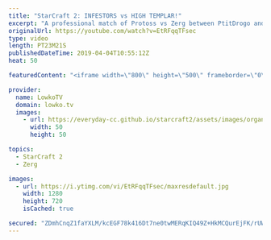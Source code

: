 ```yaml
---
title: "StarCraft 2: INFESTORS vs HIGH TEMPLAR!"
excerpt: "A professional match of Protoss vs Zerg between PtitDrogo and Serral. Subscribe for more videos: http://lowko.tv/youtube More StarCraft 2 casts: https://youtu.be/BfikSEkWzao  Serral is the current World Champion of StarCraft 2. In this game he goes up against PtitDrogo, one of the strongest European"
originalUrl: https://youtube.com/watch?v=EtRFqqTFsec
type: video
length: PT23M21S
publishedDateTime: 2019-04-04T10:55:12Z
heat: 50

featuredContent: "<iframe width=\"800\" height=\"500\" frameborder=\"0\" src=\"https://www.youtube.com/embed/EtRFqqTFsec\" allow=\"accelerometer; autoplay; encrypted-media; gyroscope; picture-in-picture\" allowfullscreen></iframe>"

provider:
  name: LowkoTV
  domain: lowko.tv
  images:
    - url: https://everyday-cc.github.io/starcraft2/assets/images/organizations/lowko.tv-50x50.jpg
      width: 50
      height: 50

topics:
  - StarCraft 2
  - Zerg

images:
  - url: https://i.ytimg.com/vi/EtRFqqTFsec/maxresdefault.jpg
    width: 1280
    height: 720
    isCached: true

secured: "ZDmhCnqZ1faYXLM/kcEGF78k416Dt7ne0twMERqKIQ49Z+HkMCQurEjFK/rUW/NuLpL1gP0Vyuqjrl0SgpxqNq69HTF11aikEUpS8rsx4aT/yab1eo9kbnbpf+lYw5y1jyHw7EQ+RyR2H36pazkMPQUi7PQKZ/VlDcDAeku+/pbrlWotVA6PHt7VPyzU0SMlfvQzikALOZ4ZTrWGOW9qvWrsdBZpFIPp/1mFg+6kix052bl1PDDuInwYtm71wfgH2kiuRQRpGIZLsov9OhtnQTeD7sw4zPx7mJ1q3GlIBpCh5GaHcoeY4EunEAlsGfGvNFMp5kBF7JRgeegjYnXaI36h8DsNhR1pFS7ZASkuVf5SapnKfLddmxy+DBTpFjbivFrxHxMFEzRP9LkN3112Bzhd0bDP/FdToxq3/5Y4oI8=;SDudOMSEPRO5qIgNatxkdw=="
---
```


